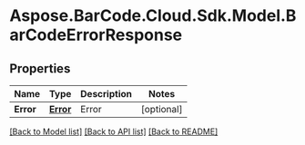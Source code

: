 # Aspose.BarCode.Cloud.Sdk.Model.BarCodeErrorResponse
## Properties

Name | Type | Description | Notes
------------ | ------------- | ------------- | -------------
**Error** | [**Error**](Error.md) | Error | [optional] 

[[Back to Model list]](../README.md#documentation-for-models) [[Back to API list]](../README.md#documentation-for-api-endpoints) [[Back to README]](../README.md)

